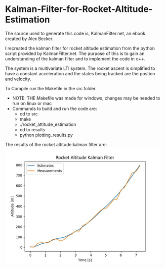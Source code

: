 # Kalman-Filter-for-Rocket-Altitude-Estimation

The source used to generate this code is, KalmanFilter.net, an ebook created by Alex Becker.

I recreated the kalman filter for rocket altitude estimation from the python script provided by KalmanFilter.net. The purpose of this is to gain an understanding of the kalman filter and to implement the code in c++.

The system is a multivariate LTI system. The rocket ascent is simplified to have a constant acceleration and the states being tracked are the postion and velocity.

To Compile run the Makefile in the src folder.
  - NOTE: THE Makefile was made for windows, changes may be needed to run on linux or mac
  - Commands to build and run the code are:
      - cd to src
      - make
      - ./rocket_attitude_estimation
      - cd to results
      - python plotting_results.py

The results of the rocket altitude kalman filter are:
![alt text](src/results/rocket_altitude_kf_results.jpg?raw=true)

